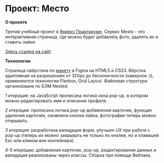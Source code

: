 # Проект: Место

**О проекте**

Третий учебный проект в [Яндекс Практикуме](https://practicum.yandex.ru/). Сервис Mesto - это интерактивная страница, где можно будет добавлять фото, удалять их и ставить лайки.

[Здесь ссылка на сайт](https://valeria-ri.github.io/mesto/).

**Технологии**

Страница свёрстана по [макету](https://www.figma.com/file/2cn9N9jSkmxD84oJik7xL7/JavaScript.-Sprint-4?node-id=0%3A1) в Figma на HTML5 и CSS3. Вёрстка адаптивная на разрешениях от 320px до бесконечности (наверное :)), применяются технологии Flexbox, Grid Layout. Файловая структура организована по БЭМ Nested.

*1 итерация*: на JavaScript прописана логика окна pop-up, в котором можно редактировать имя и описание профиля.

*2 итерация*: прописана логика pop-up добавления карточек, функция удаления карточек, оживлена кнопка лайка, фотографии теперь можно открывать.

*3 итерация*: разработана валидация форм, улучшен UX при работе с pop-up (теперь их можно закрывать не только по кнопке, но и клавишей Esc или кликом вне контейнера).

*4-5 итерации*: добавление карточек, pop-up, редактирование данных и валидация реализованы через классы. Сборка при помощи Вебпака.